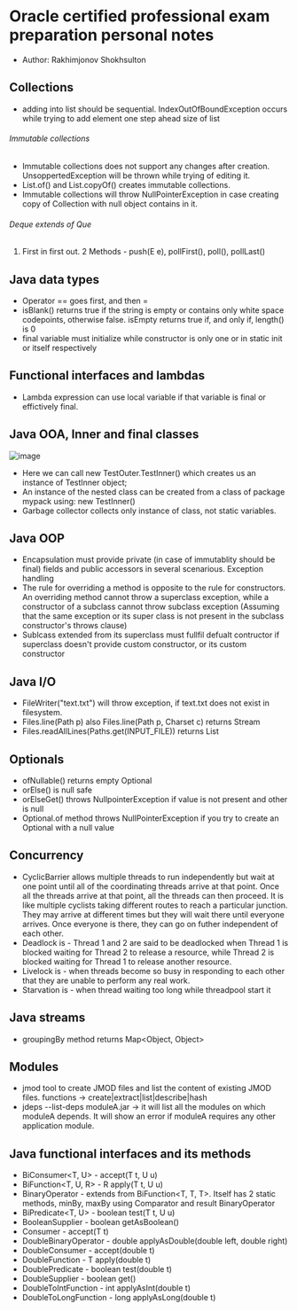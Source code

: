 # Oracle certified professional exam preparation personal notes
- Author: Rakhimjonov Shokhsulton
## Collections
- adding into list should be sequential. IndexOutOfBoundException occurs while trying to add element one step ahead size of list
###### Immutable collections
- Immutable collections does not support any changes after creation. UnsoppertedException will be thrown while trying of editing it.
- List.of() and List.copyOf() creates immutable collections.
- Immutable collections will throw NullPointerException in case creating copy of Collection with null object contains in it.

###### Deque extends of Que
1. First in first out.
2 Methods - push(E e), pollFirst(), poll(), pollLast()

## Java data types 
- Operator == goes first, and then = 
- isBlank() returns true if the string is empty or contains only white space codepoints, otherwise false. 
isEmpty returns true if, and only if, length() is 0
- final variable must initialize while constructor is only one or in static init or itself respectively

## Functional interfaces and lambdas
- Lambda expression can use local variable if that variable is final or effictively final.

## Java OOA, Inner and final classes

![image](https://user-images.githubusercontent.com/38427828/178449064-df758591-62f9-4b8f-9f4a-aee3e704b930.png)
- Here we can call new TestOuter.TestInner() which creates us an instance of TestInner object;
- An instance of the nested class can be created from a class of package mypack using: new TestInner()
- Garbage collector collects only instance of class, not static variables.

## Java OOP
- Encapsulation must provide private (in case of immutablity should be final) fields and public accessors in several scenarious. 
Exception handling
- The rule for overriding a method is opposite to the rule for constructors. An overriding method cannot throw a superclass exception, while a constructor of a subclass cannot throw subclass exception (Assuming that the same exception or its super class is not present in the subclass constructor's throws clause)
- Sublcass extended from its superclass must fullfil defualt contructor if superclass doesn't provide custom constructor, or its custom constructor

## Java I/O
- FileWriter("text.txt") will throw exception, if text.txt does not exist in filesystem.
- Files.line(Path p) also Files.line(Path p, Charset c) returns Stream<String>
- Files.readAllLines(Paths.get(INPUT_FILE)) returns List<String>

## Optionals 
- ofNullable() returns empty Optional
- orElse() is null safe
- orElseGet() throws NullpointerException if value is not present and other is null
- Optional.of method throws NullPointerException if you try to create an Optional with a null value

## Concurrency
- CyclicBarrier allows multiple threads to run independently but wait at one point until all of the coordinating threads arrive at that point. Once all the threads arrive at that point, all the threads can then proceed. It is like multiple cyclists taking different routes to reach a particular junction. They may arrive at different times but they will wait there until everyone arrives. Once everyone is there, they can go on futher independent of each other.
- Deadlock is - Thread 1 and 2 are said to be deadlocked when Thread 1 is blocked waiting for Thread 2 to release a resource, while Thread 2 is blocked waiting for Thread 1 to release another resource.
- Livelock is - when threads become so busy in responding to each other that they are unable to perform any real work.
- Starvation is - when thread waiting too long while threadpool start it

## Java streams
- groupingBy method returns Map<Object, Object> 

## Modules
- jmod tool to create JMOD files and list the content of existing JMOD files. functions -> create|extract|list|describe|hash
- jdeps --list-deps moduleA.jar -> it will list all the modules on which moduleA depends. It will show an error if moduleA requires any other application module. 

## Java functional interfaces and its methods
- BiConsumer<T, U> - accept(T t, U u)
- BiFunction<T, U, R> - R apply(T t, U u)
- BinaryOperator<T> - extends from BiFunction<T, T, T>. Itself has 2 static methods, minBy, maxBy using Comparator<T> and result BinaryOperator<T>
- BiPredicate<T, U> - boolean test(T t, U u)
- BooleanSupplier - boolean getAsBoolean()
- Consumer<T> - accept(T t)
- DoubleBinaryOperator - double applyAsDouble(double left, double right)
- DoubleConsumer - accept(double t)
- DoubleFunction<T> - T apply(double t)
- DoublePredicate - boolean test(double t)
- DoubleSupplier - boolean get()
- DoubleToIntFunction - int applyAsInt(double t)
- DoubleToLongFunction - long applyAsLong(double t)
